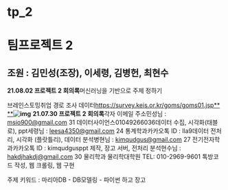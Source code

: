 # tp_2

# 팀프로젝트 2

## 조원 : 김민성(조장), 이세령, 김병헌, 최현수

**21.08.02 프로젝트 2 회의록**머신러닝을 기반으로 주제 정하기

브레인스토밍취업 경로 조사 데이터[https://survey.keis.or.kr/goms/goms01.jsp**
**](https://survey.keis.or.kr/goms/goms01.jsp)**![img](https://lh5.googleusercontent.com/DYzLkhLDUOpqqm4Gf04NT8AoHZASTSMLkFJd3e9lM7F6jYaqAH0XtcgkGQ2mjnDzfvNWH3DscAJNuhFJW4bk-sULxcGyfyLCoGMkXzGs-wn84LULxIKmgn3aiBiCUx3X6htJZj5N)**
**21.07.30 프로젝트 2 회의록**각자 이메일 주소민성님 : [msio900@gmail.com](mailto:msio900@gmail.com) 31 데이터사이언스01049266036데이터 수집, 시각화(태블로), ppt세령님 : [leesa4350@gmail.com](mailto:leesa4350@gmail.com) 24 통계학과카카오톡 ID : lla9데이터 전처리, 시각화 (플랏틀리), 데이터 분석병현님 : [kimqudgus@gmail.com](mailto:kimqudgus@gmail.com) 27 전기전자학과카카오톡 ID : kimqudgusppt 제작, 장고 서버, 전처리 분석현수님 : [hakdjhakdj@gmail.com](mailto:hakdjhakdj@gmail.com) 30 물리학과 물리학대학원 TEL: 010-2969-9601 톡방코드 작성, 웹 크롤링, 웹 구현

주제 키워드 : 마리아DB - DB모델링 - 파이썬 하고 장고

